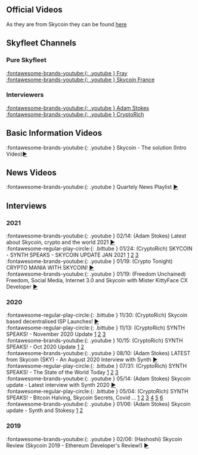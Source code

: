 
## Official Videos

As they are from Skycoin they can be found [here](../videos.md)

## Skyfleet Channels

### Pure Skyfleet
[:fontawesome-brands-youtube:{: .youtube } Fray](https://www.youtube.com/channel/UC41FZquwlKSIVxgMhwJrsiw)<br>
[:fontawesome-brands-youtube:{: .youtube } Skycoin France](https://www.youtube.com/channel/UC4iZz4r_dTsYZJ89JKiY6Kg)<br>

### Interviewers
[:fontawesome-brands-youtube:{: .youtube } Adam Stokes](https://www.youtube.com/channel/UC_LynnVoF0RJV6BjNJW26Ig)<br>
[:fontawesome-brands-youtube:{: .youtube } CryptoRich](https://www.youtube.com/channel/UCNZb8eUomqPYgrdVeOn4eZA)<br>

## Basic Information Videos

:fontawesome-brands-youtube:{: .youtube } Skycoin - The solution (Intro Video)[►](https://www.youtube.com/watch?v=FaI9KlyemiU&feature=youtu.be)

## News Videos

:fontawesome-brands-youtube:{: .youtube } Quartely News Playlist [►](https://youtube.com/playlist?list=PLXMkEdoUR9uOvfS0zv17DEGBUO2bo81C5)

## Interviews
### 2021

:fontawesome-brands-youtube:{: .youtube } 02/14: (Adam Stokes) Latest about Skycoin, crypto and the world 2021  [►](https://www.youtube.com/watch?v=WeUsP20ipQY)<br>
:fontawesome-regular-play-circle:{: .bittube } 01/24: (CryptoRich) SKYCOIN - SYNTH SPEAKS - SKYCOIN UPDATE JAN 2021 [1](https://bittube.tv/post/6db6afb6-11ef-440c-94b0-b7754390d7d1) [2](https://bittube.tv/post/b6d25ec4-c7a7-4c38-a1f0-83cf4ae61ce9) [3](https://bittube.tv/post/eef270f7-5e43-4066-8c22-36b34adb82d7)<br>
:fontawesome-brands-youtube:{: .youtube } 01/19: (Crypto Tonight) CRYPTO MANIA WITH SKYCOIN! [►](https://youtu.be/OJQhQCg3Y0g)<br>
:fontawesome-brands-youtube:{: .youtube } 01/19: (Freedom Unchained) Freedom, Social Media, Internet 3.0 and Skycoin with Mister KittyFace CX Developer [►](https://youtu.be/XxODIxRpiAE)

### 2020

:fontawesome-regular-play-circle:{: .bittube } 11/30: (CryptoRich) Skycoin based decentralised ISP Launches! [►](https://bittube.tv/post/581b3992-7ceb-4f5c-8108-f544f715203d)<br>
:fontawesome-regular-play-circle:{: .bittube }  11/13: (CryptoRich)  SYNTH SPEAKS! - November 2020 Update [1](https://bittube.tv/post/b5295cf5-f957-461c-b50c-2aa384ee3041) [2](https://bittube.tv/post/e9bf768d-a797-4ba3-9631-29c2fe43df5d) [3](https://bittube.tv/post/1bcf4d71-e43a-458f-9544-e3bfd01b0292)<br>
:fontawesome-brands-youtube:{: .youtube } 10/15: (CryptoRich) SYNTH SPEAKS! - Oct 2020 Update [1](https://www.youtube.com/watch?v=KlToUhn9-jM&feature=youtu.be) [2](https://www.youtube.com/watch?v=ag8Kty670zs&feature=youtu.be)<br>
:fontawesome-brands-youtube:{: .youtube } 08/10: (Adam Stokes) LATEST from Skycoin (SKY) - An August 2020 Interview with Synth [►](https://www.youtube.com/watch?v=anBn_PA3vJg&feature=youtu.be)<br>
:fontawesome-regular-play-circle:{: .bittube }  07/31: (CryptoRich)  SYNTH SPEAKS! - The State of the World Today [1](https://bittube.tv/post/efa25c21-e839-461c-a234-8903ddab5297) [2](https://bittube.tv/post/6c3c0265-8fff-4ebc-936b-15e4157cf4a2) [3](https://bittube.tv/post/615efc59-0fe7-4076-a27a-9e66ede10153)<br>
:fontawesome-brands-youtube:{: .youtube } 05/14: (Adam Stokes) Skycoin update - Latest interview with Synth 2020 [►](https://youtu.be/xFRH-6TyLXg)<br>
:fontawesome-regular-play-circle:{: .bittube } 05/04: (CryptoRich)  SYNTH SPEAKS! - Bitcoin Halving, Skycoin Secrets, Covid ... [1](https://bittube.tv/post/e65b095e-8199-4071-b625-336acf149ee6) [2](https://bittube.tv/post/cca1cee0-cc9b-47a2-bc38-3942b7bb6a70) [3](https://bittube.tv/post/a003ba75-4029-4b08-af23-c8f223e932ba) [4](https://bittube.tv/post/fd7436fb-0068-4f37-8418-2a4a46a3171e) [5](https://bittube.tv/post/b5640660-22e5-48f1-8f98-a678665ae293) [6](https://bittube.tv/post/2c6f52a0-51dd-4f54-be95-fd730db29752)<br>
:fontawesome-brands-youtube:{: .youtube } 01/06: (Adam Stokes) Skycoin update - Synth and Stokesy [1](https://www.youtube.com/watch?v=JADmYmmrw-8) [2](https://www.youtube.com/watch?v=Cxp9qHz7apU)<br>

### 2019

:fontawesome-brands-youtube:{: .youtube } 02/06: (Hashoshi) Skycoin Review (Skycoin 2019 - Ethereum Developer's Review!) [►](https://www.youtube.com/watch?v=b3qb29sulvU)